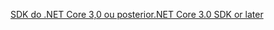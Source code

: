 [<span data-ttu-id="00fe7-101">SDK do .NET Core 3,0 ou posterior</span><span class="sxs-lookup"><span data-stu-id="00fe7-101">.NET Core 3.0 SDK or later</span></span>](https://dotnet.microsoft.com/download/dotnet-core/3.0)
